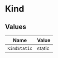 # Kind


## Values

| Name         | Value        |
| ------------ | ------------ |
| `KindStatic` | static       |